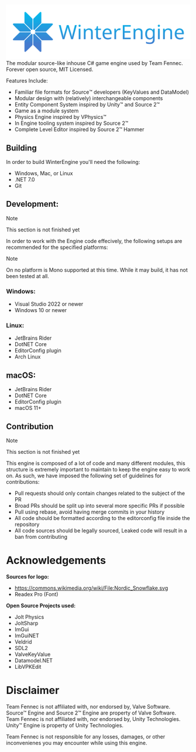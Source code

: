 ![](Branding/LogoB.svg)
The modular source-like inhouse C# game engine used by Team Fennec. Forever open source, MIT Licensed.

Features Include:
- Familiar file formats for Source:tm: developers (KeyValues and DataModel)
- Modular design with (relatively) interchangeable components
- Entity Component System inspired by Unity:tm: and Source 2:tm:
- Game as a module system
- Physics Engine inspired by VPhysics:tm:
- In Engine tooling system inspired by Source 2:tm:
- Complete Level Editor inspired by Source 2:tm: Hammer

## Building
In order to build WinterEngine you'll need the following:
- Windows, Mac, or Linux
- .NET 7.0
- Git

## Development:
> [!NOTE]
> This section is not finished yet

In order to work with the Engine code effecively, the following setups are recommended for the specified platforms:
> [!NOTE]
> On no platform is Mono supported at this time. While it may build, it has not been tested at all.

### Windows:
- Visual Studio 2022 or newer
- Windows 10 or newer

### Linux:
- JetBrains Rider
- DotNET Core
- EditorConfig plugin
- Arch Linux

## macOS:
- JetBrains Rider
- DotNET Core
- EditorConfig plugin
- macOS 11+

## Contribution
> [!NOTE]
> This section is not finished yet

This engine is composed of a lot of code and many different modules, this structure is extremely important to maintain to keep the engine easy to work on. As such, we have imposed the following set of guidelines for contributions:

- Pull requests should only contain changes related to the subject of the PR
- Broad PRs should be split up into several more specific PRs if possible
- Pull using rebase, avoid having merge commits in your history
- All code should be formatted according to the editorconfig file inside the repository
- All code sources should be legally sourced, Leaked code will result in a ban from contributing

# Acknowledgements
**Sources for logo:**
- https://commons.wikimedia.org/wiki/File:Nordic_Snowflake.svg
- Readex Pro (Font)

**Open Source Projects used:**
- Jolt Physics
- JoltSharp
- ImGui
- ImGuiNET
- Veldrid
- SDL2
- ValveKeyValue
- Datamodel.NET
- LibVPKEdit

# Disclaimer
Team Fennec is not affiliated with, nor endorsed by, Valve Software. Source:tm: Engine and Source 2:tm: Engine are property of Valve Software. Team Fennec is not affiliated with, nor endorsed by, Unity Technologies. Unity:tm: Engine is property of Unity Technologies.

Team Fennec is not responsible for any losses, damages, or other inconvenienes you may encounter while using this engine.
